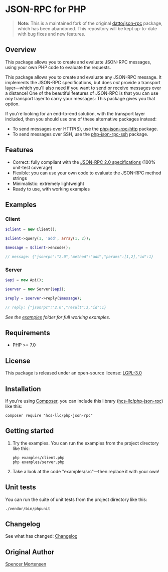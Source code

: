 # JSON-RPC for PHP

> **Note:** This is a maintained fork of the original [datto/json-rpc](https://github.com/datto/php-json-rpc) package, which has been abandoned. This repository will be kept up-to-date with bug fixes and new features.

## Overview

This package allows you to create and evaluate JSON-RPC messages, using your own
PHP code to evaluate the requests.

This package allows you to create and evaluate any JSON-RPC message. It
implements the JSON-RPC specifications, but does *not* provide a transport
layer—which you'll also need if you want to send or receive messages over a
distance! One of the beautiful features of JSON-RPC is that you can use *any*
transport layer to carry your messages: This package gives you that option.

If you're looking for an end-to-end solution, with the transport layer included,
then you should use one of these alternative packages instead:

  * To send messages over HTTP(S), use the
    [php-json-rpc-http](https://github.com/hcs-llc/php-json-rpc-http) package.
  * To send messages over SSH, use the
    [php-json-rpc-ssh](https://github.com/hcs-llc/php-json-rpc-ssh) package.

## Features

  * Correct: fully compliant with the [JSON-RPC 2.0 specifications](http://www.jsonrpc.org/specification) (100% unit-test coverage)
  * Flexible: you can use your own code to evaluate the JSON-RPC method strings
  * Minimalistic: extremely lightweight
  * Ready to use, with working examples

## Examples

### Client

```php
$client = new Client();

$client->query(1, 'add', array(1, 2));

$message = $client->encode();

// message: {"jsonrpc":"2.0","method":"add","params":[1,2],"id":1}
```

### Server

```php
$api = new Api();

$server = new Server($api);

$reply = $server->reply($message);

// reply: {"jsonrpc":"2.0","result":3,"id":1}
```

*See the [examples](https://github.com/hcs-llc/php-json-rpc/tree/master/examples) folder for full working examples.*

## Requirements

  * PHP \>= 7.0

## License

This package is released under an open-source license: [LGPL-3.0](https://www.gnu.org/licenses/lgpl-3.0.html)

## Installation

If you're using [Composer](https://getcomposer.org/), you can include this library
([hcs-llc/php-json-rpc](https://packagist.org/packages/hcs-llc/php-json-rpc)) like this:

```
composer require "hcs-llc/php-json-rpc"
```

## Getting started

1.  Try the examples. You can run the examples from the project directory like this:

    ```
    php examples/client.php
    php examples/server.php
    ```

2.  Take a look at the code "examples/src"—then replace it with your own!

## Unit tests

You can run the suite of unit tests from the project directory like this:

```
./vendor/bin/phpunit
```

## Changelog

See what has changed:
[Changelog](https://github.com/hcs-llc/php-json-rpc/blob/master/CHANGELOG.md)

## Original Author

[Spencer Mortensen](http://spencermortensen.com/contact/)